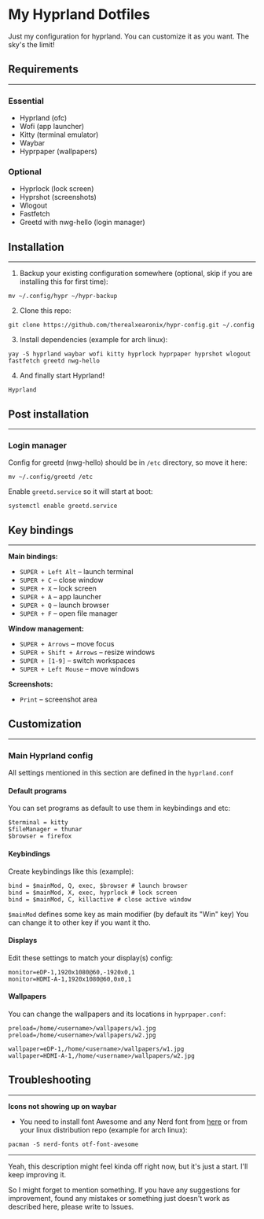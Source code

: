 # My Hyprland Dotfiles
Just my configuration for hyprland. You can customize it as you want.
The sky's the limit!
## Requirements
---
### Essential
- Hyprland (ofc)
- Wofi (app launcher)
- Kitty (terminal emulator)
- Waybar
- Hyprpaper (wallpapers)
### Optional
- Hyprlock (lock screen)
- Hyprshot (screenshots)
- Wlogout
- Fastfetch
- Greetd with nwg-hello (login manager)
## Installation
---
1. Backup your existing configuration somewhere (optional, skip if you are installing this for first time):
```
mv ~/.config/hypr ~/hypr-backup
```

2. Clone this repo:
```
git clone https://github.com/therealxearonix/hypr-config.git ~/.config
```

3. Install dependencies (example for arch linux):
```
yay -S hyprland waybar wofi kitty hyprlock hyprpaper hyprshot wlogout fastfetch greetd nwg-hello
```

4. And finally start Hyprland!
```
Hyprland
```

## Post installation
---
### Login manager
Config for greetd (nwg-hello) should be in `/etc` directory, so move it here:
```
mv ~/.config/greetd /etc
```

Enable `greetd.service` so it will start at boot:
```
systemctl enable greetd.service
```
## Key bindings
---
**Main bindings:**
- `SUPER + Left Alt` – launch terminal
- `SUPER + C` – close window
- `SUPER + X` – lock screen
- `SUPER + A` – app launcher
- `SUPER + Q` – launch browser
- `SUPER + F` – open file manager

**Window management:**
- `SUPER + Arrows` – move focus
- `SUPER + Shift + Arrows` – resize windows
- `SUPER + [1-9]` – switch workspaces
- `SUPER + Left Mouse` – move windows

**Screenshots:**
- `Print` – screenshot area
## Customization
---
### Main Hyprland config
All settings mentioned in this section are defined in the `hyprland.conf`
#### Default programs
You can set programs as default to use them in keybindings and etc:
```
$terminal = kitty
$fileManager = thunar
$browser = firefox
```
#### Keybindings
Create keybindings like this (example):
```
bind = $mainMod, Q, exec, $browser # launch browser
bind = $mainMod, X, exec, hyprlock # lock screen
bind = $mainMod, C, killactive # close active window
```

`$mainMod` defines some key as main modifier (by default its "Win" key)
You can change it to other key if you want it tho.
#### Displays
Edit these settings to match your display(s) config:
```
monitor=eDP-1,1920x1080@60,-1920x0,1
monitor=HDMI-A-1,1920x1080@60,0x0,1
```
#### Wallpapers
You can change the wallpapers and its locations in `hyprpaper.conf`:
```
preload=/home/<username>/wallpapers/w1.jpg
preload=/home/<username>/wallpapers/w2.jpg

wallpaper=eDP-1,/home/<username>/wallpapers/w1.jpg
wallpaper=HDMI-A-1,/home/<username>/wallpapers/w2.jpg
```
## Troubleshooting
---
**Icons not showing up on waybar**
- You need to install font Awesome and any Nerd font from [here](https://www.nerdfonts.com/font-downloads) or from your linux distribution repo (example for arch linux):
```
pacman -S nerd-fonts otf-font-awesome
```

---
Yeah, this description might feel kinda off right now, but it's just a start. I'll keep improving it.

So I might forget to mention something. If you have any suggestions for improvement, found any mistakes or something just doesn't work as described here, please write to Issues.

